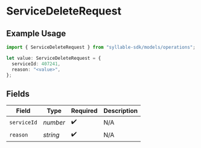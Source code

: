 # ServiceDeleteRequest

## Example Usage

```typescript
import { ServiceDeleteRequest } from "syllable-sdk/models/operations";

let value: ServiceDeleteRequest = {
  serviceId: 407241,
  reason: "<value>",
};
```

## Fields

| Field              | Type               | Required           | Description        |
| ------------------ | ------------------ | ------------------ | ------------------ |
| `serviceId`        | *number*           | :heavy_check_mark: | N/A                |
| `reason`           | *string*           | :heavy_check_mark: | N/A                |